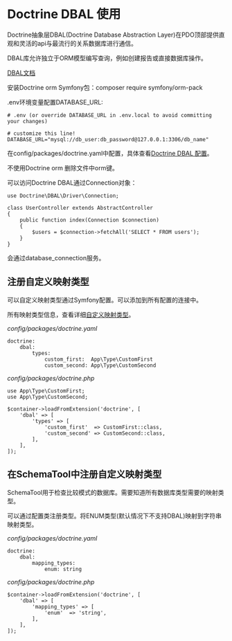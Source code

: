 # Doctrine DBAL 使用

Doctrine抽象层DBAL(Doctrine Database Abstraction Layer)在PDO顶部提供直观和灵活的api与最流行的关系数据库进行通信。
 
DBAL库允许独立于ORM模型编写查询，例如创建报告或直接数据库操作。

[DBAL文档](https://www.doctrine-project.org/projects/doctrine-dbal/en/latest/index.html)

安装Doctrine orm Symfony包：composer require symfony/orm-pack

.env环境变量配置DATABASE_URL:

```
# .env (or override DATABASE_URL in .env.local to avoid committing your changes)

# customize this line!
DATABASE_URL="mysql://db_user:db_password@127.0.0.1:3306/db_name"
```

在config/packages/doctrine.yaml中配置，具体查看[Doctrine DBAL 配置](https://symfony.com/doc/4.3/reference/configuration/doctrine.html#reference-dbal-configuration)。

不使用Doctrine orm 删除文件中orm键。

可以访问Doctrine DBAL通过Connection对象：

```
use Doctrine\DBAL\Driver\Connection;

class UserController extends AbstractController
{
    public function index(Connection $connection)
    {
        $users = $connection->fetchAll('SELECT * FROM users');
    }
}
```

会通过database_connection服务。

## 注册自定义映射类型

可以自定义映射类型通过Symfony配置。可以添加到所有配置的连接中。

所有映射类型信息，查看详细[自定义映射类型](https://www.doctrine-project.org/projects/doctrine-dbal/en/latest/reference/types.html#custom-mapping-types)。

*config/packages/doctrine.yaml*

```
doctrine:
    dbal:
        types:
            custom_first:  App\Type\CustomFirst
            custom_second: App\Type\CustomSecond
```

*config/packages/doctrine.php*

```
use App\Type\CustomFirst;
use App\Type\CustomSecond;

$container->loadFromExtension('doctrine', [
    'dbal' => [
        'types' => [
            'custom_first'  => CustomFirst::class,
            'custom_second' => CustomSecond::class,
        ],
    ],
]);
```

## 在SchemaTool中注册自定义映射类型

SchemaTool用于检查比较模式的数据库。需要知道所有数据库类型需要的映射类型。

可以通过配置类注册类型。将ENUM类型(默认情况下不支持DBAL)映射到字符串映射类型。

*config/packages/doctrine.yaml*

```
doctrine:
    dbal:
        mapping_types:
            enum: string
```

*config/packages/doctrine.php*

```
$container->loadFromExtension('doctrine', [
    'dbal' => [
        'mapping_types' => [
            'enum'  => 'string',
        ],
    ],
]);
```